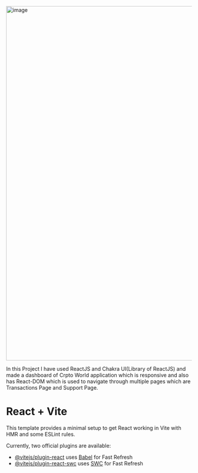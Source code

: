 <img width="959" alt="image" src="https://github.com/user-attachments/assets/16de2522-11ed-4d7b-8fd6-b1394a28eeaf">

In this Project I have used ReactJS and Chakra UI(Library of ReactJS) and made a dashboard of Crpto World application which is responsive and also has React-DOM which is used to navigate through multiple pages which are Transactions Page and Support Page.

# React + Vite

This template provides a minimal setup to get React working in Vite with HMR and some ESLint rules.

Currently, two official plugins are available:

- [@vitejs/plugin-react](https://github.com/vitejs/vite-plugin-react/blob/main/packages/plugin-react/README.md) uses [Babel](https://babeljs.io/) for Fast Refresh
- [@vitejs/plugin-react-swc](https://github.com/vitejs/vite-plugin-react-swc) uses [SWC](https://swc.rs/) for Fast Refresh

